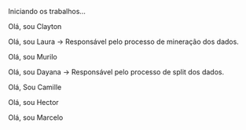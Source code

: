 Iniciando os trabalhos...

Olá, sou Clayton

Olá, sou Laura -> Responsável pelo processo de mineração dos dados.

Olá, sou Murilo

Olá, sou Dayana -> Responsável pelo processo de split dos dados.

Olá, Sou Camille

Olá, sou Hector

Olá, sou Marcelo

